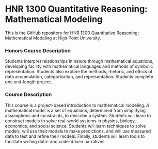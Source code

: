 # HNR 1300 Quantitative Reasoning: Mathematical Modeling

This is the GitHub repository for HNR 1300 Quantitative Reasoning: Mathematical Modeling at High Point University.

### Honors Course Description

Students interpret relationships in nature through mathematical equations, developing facility with mathematical languages and methods of symbolic representation. Students also explore the methods, rhetoric, and ethics of data accumulation, categorization, and representation. Students complete one unit-length project.


### Course Description

This course is a project-based introduction to mathematical modeling. A mathematical model is a set of equations, determined from simplifying assumptions and constraints, to describe a system. Students will learn to construct models to solve real-world systems in physics, biology, economics, and social science. Students will learn techniques to solve models, will use their models to make predictions, and will use measured data to test and refine their models. Finally, students will learn tools to facilitate writing data- and code-driven narratives.
